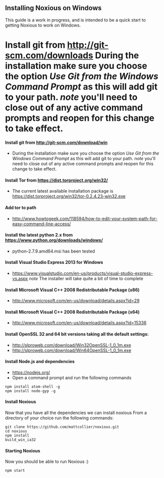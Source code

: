 ## Installing Noxious on Windows 
This guide is a work in progress, and is intended to be a quick start to getting Noxious to work on Windows.

Install git from http://git-scm.com/downloads
During the installation make sure you choose the option *Use Git from the Windows Command Prompt* as this will add git to your path. *note* you'll need to close out of any active command prompts and reopen for this change to take effect.
=======
#### Install git from http://git-scm.com/download/win 
- During the installation make sure you choose the option *Use Git from the Windows Command Prompt* as this will add git to your path. *note* you'll need to close out of any active command prompts and reopen for this change to take effect.

#### Install Tor from https://dist.torproject.org/win32/ 
- The current latest available installation package is https://dist.torproject.org/win32/tor-0.2.4.23-win32.exe

#### Add tor to path
- http://www.howtogeek.com/118594/how-to-edit-your-system-path-for-easy-command-line-access/

#### Install the latest python 2.x from https://www.python.org/downloads/windows/
-  python-2.7.9.amd64.msi has been tested

#### Install Visual Studio Express 2013 for Windows
- https://www.visualstudio.com/en-us/products/visual-studio-express-vs.aspx
*note* The installer will take quite a bit of time to complete

#### Install Microsoft Visual C++ 2008 Redistributable Package (x86)      
- http://www.microsoft.com/en-us/download/details.aspx?id=29

#### Install Microsoft Visual C++ 2008 Redistributable Package (x64) 
- http://www.microsoft.com/en-us/download/details.aspx?id=15336

#### Install OpenSSL 32 and 64 bit versions taking all the default settings:
- http://slproweb.com/download/Win32OpenSSL-1_0_1m.exe
- http://slproweb.com/download/Win64OpenSSL-1_0_1m.exe

#### Install Node.js and dependencies
- https://nodejs.org/
- Open a command prompt and run the following commands
````
npm install atom-shell -g
npm install node-gyp -g
````
#### Install Noxious
Now that you have all the dependencies we can install noxious
From a directory of your choice run the following commands:

````
git clone https://github.com/mattcollier/noxious.git
cd noxious
npm install
build_win_ia32
````
#### Starting Noxious
Now you should be able to run Noxious :)
````
npm start
````
